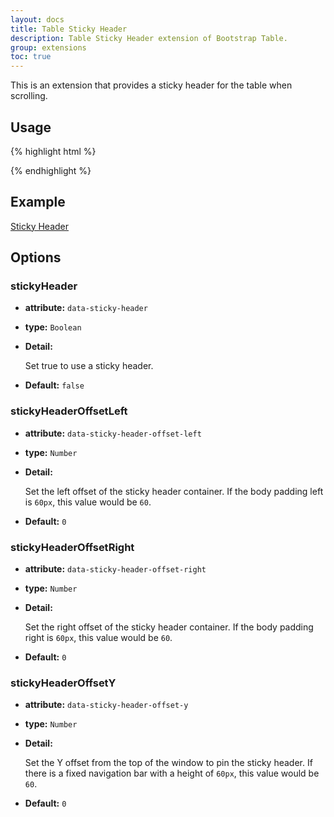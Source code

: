 ```yaml
---
layout: docs
title: Table Sticky Header
description: Table Sticky Header extension of Bootstrap Table.
group: extensions
toc: true
---
```


This is an extension that provides a sticky header for the table when scrolling.

## Usage

{% highlight html %}
<link rel="stylesheet" href="extensions/sticky-header/bootstrap-table-sticky-header.css">
<script src="extensions/sticky-header/bootstrap-table-sticky-header.js"></script>
{% endhighlight %}

## Example

[Sticky Header](https://examples.bootstrap-table.com/#extensions/sticky-header.html)

## Options

### stickyHeader

- **attribute:** `data-sticky-header`

- **type:** `Boolean`

- **Detail:**

  Set true to use a sticky header.

- **Default:** `false`

### stickyHeaderOffsetLeft

- **attribute:** `data-sticky-header-offset-left`

- **type:** `Number`

- **Detail:**

  Set the left offset of the sticky header container. If the body padding left is `60px`, this value would be `60`.

- **Default:** `0`

### stickyHeaderOffsetRight

- **attribute:** `data-sticky-header-offset-right`

- **type:** `Number`

- **Detail:**

  Set the right offset of the sticky header container. If the body padding right is `60px`, this value would be `60`.

- **Default:** `0`

### stickyHeaderOffsetY

- **attribute:** `data-sticky-header-offset-y`

- **type:** `Number`

- **Detail:**

  Set the Y offset from the top of the window to pin the sticky header. If there is a fixed navigation bar with a height of `60px`, this value would be `60`.

- **Default:** `0`
